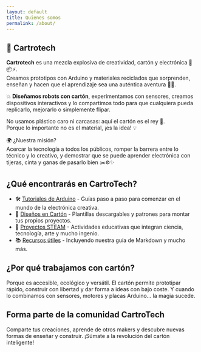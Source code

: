 ```yaml
---
layout: default
title: Quienes somos
permalink: /about/
---
```


## 🚀 Cartrotech

**Cartrotech** es una mezcla explosiva de creatividad, cartón y electrónica 🎨📦⚡.  
Creamos prototipos con Arduino y materiales reciclados que sorprenden, enseñan y hacen que el aprendizaje sea una auténtica aventura 🧠🤖.

💥 **Diseñamos robots con cartón**, experimentamos con sensores, creamos dispositivos interactivos y lo compartimos todo para que cualquiera pueda replicarlo, mejorarlo o simplemente flipar.

No usamos plástico caro ni carcasas: aquí el cartón es el rey 👑.  
Porque lo importante no es el material, ¡es la idea! 💡

🌍 ¿Nuestra misión?  
Acercar la tecnología a todos los públicos, romper la barrera entre lo técnico y lo creativo, y demostrar que se puede aprender electrónica con tijeras, cinta y ganas de pasarlo bien ✂️⚙️✨

## ¿Qué encontrarás en CartroTech?

- 🛠️ [Tutoriales de Arduino](#) - Guías paso a paso para comenzar en el mundo de la electrónica creativa.
- 📐 [Diseños en Cartón](#) - Plantillas descargables y patrones para montar tus propios proyectos.
- 🚀 [Proyectos STEAM](#) - Actividades educativas que integran ciencia, tecnología, arte y mucho ingenio.
- 📚 [Recursos útiles](/resources/) - Incluyendo nuestra guía de Markdown y mucho más.

## ¿Por qué trabajamos con cartón?

Porque es accesible, ecológico y versátil. El cartón permite prototipar rápido, construir con libertad y dar forma a ideas con bajo coste. Y cuando lo combinamos con sensores, motores y placas Arduino… la magia sucede.

## Forma parte de la comunidad CartroTech

Comparte tus creaciones, aprende de otros makers y descubre nuevas formas de enseñar y construir.
¡Súmate a la revolución del cartón inteligente!
